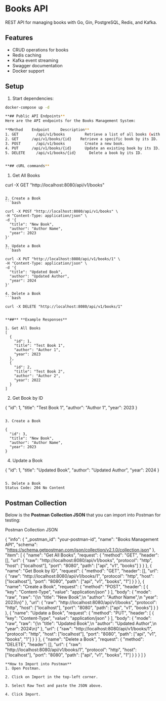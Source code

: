 # Books API

REST API for managing books with Go, Gin, PostgreSQL, Redis, and Kafka.

## Features
- CRUD operations for books
- Redis caching
- Kafka event streaming
- Swagger documentation
- Docker support

## Setup
1. Start dependencies:
```bash
docker-compose up -d

**## Public API Endpoints**
Here are the API endpoints for the Books Management System:

**Method 	Endpoint	 Description**
1. GET  	  /api/v1/books	        Retrieve a list of all books (with pagination).
2. GET	    /api/v1/books/{id}	  Retrieve a specific book by its ID.
3. POST  	  /api/v1/books	        Create a new book.
4. PUT	    /api/v1/books/{id}  	Update an existing book by its ID.
5. DELETE	  /api/v1/books/{id}	  Delete a book by its ID.


**## cURL commands**

```
1. Get All Books

curl -X GET "http://localhost:8080/api/v1/books"

```

2. Create a Book
```bash

curl -X POST "http://localhost:8080/api/v1/books" \
-H "Content-Type: application/json" \
-d '{
  "title": "New Book",
  "author": "Author Name",
  "year": 2023
}'

3. Update a Book
```bash

curl -X PUT "http://localhost:8080/api/v1/books/1" \
-H "Content-Type: application/json" \
-d '{
  "title": "Updated Book",
  "author": "Updated Author",
  "year": 2024
}'

4. Delete a Book
```bash

curl -X DELETE "http://localhost:8080/api/v1/books/1"


**##** **Example Responses**

1. Get All Books
[
  {
    "id": 1,
    "title": "Test Book 1",
    "author": "Author 1",
    "year": 2023
  },
  {
    "id": 2,
    "title": "Test Book 2",
    "author": "Author 2",
    "year": 2022
  }
]

```
2. Get Book by ID

{
  "id": 1,
  "title": "Test Book 1",
  "author": "Author 1",
  "year": 2023
}

```

3. Create a Book

{
  "id": 3,
  "title": "New Book",
  "author": "Author Name",
  "year": 2023
}

```

4. Update a Book

{
  "id": 1,
  "title": "Updated Book",
  "author": "Updated Author",
  "year": 2024
}

```

5. Delete a Book
Status Code: 204 No Content

```


## Postman Collection
Below is the **Postman Collection JSON** that you can import into Postman for testing:

Postman Collection JSON

{
	"info": {
		"_postman_id": "your-postman-id",
		"name": "Books Management API",
		"schema": "https://schema.getpostman.com/json/collection/v2.1.0/collection.json"
	},
	"item": [
		{
			"name": "Get All Books",
			"request": {
				"method": "GET",
				"header": [],
				"url": {
					"raw": "http://localhost:8080/api/v1/books",
					"protocol": "http",
					"host": ["localhost"],
					"port": "8080",
					"path": ["api", "v1", "books"]
				}
			}
		},
		{
			"name": "Get Book by ID",
			"request": {
				"method": "GET",
				"header": [],
				"url": {
					"raw": "http://localhost:8080/api/v1/books/1",
					"protocol": "http",
					"host": ["localhost"],
					"port": "8080",
					"path": ["api", "v1", "books", "1"]
				}
			}
		},
		{
			"name": "Create a Book",
			"request": {
				"method": "POST",
				"header": [
					{
						"key": "Content-Type",
						"value": "application/json"
					}
				],
				"body": {
					"mode": "raw",
					"raw": "{\n  \"title\": \"New Book\",\n  \"author\": \"Author Name\",\n  \"year\": 2023\n}"
				},
				"url": {
					"raw": "http://localhost:8080/api/v1/books",
					"protocol": "http",
					"host": ["localhost"],
					"port": "8080",
					"path": ["api", "v1", "books"]
				}
			}
		},
		{
			"name": "Update a Book",
			"request": {
				"method": "PUT",
				"header": [
					{
						"key": "Content-Type",
						"value": "application/json"
					}
				],
				"body": {
					"mode": "raw",
					"raw": "{\n  \"title\": \"Updated Book\",\n  \"author\": \"Updated Author\",\n  \"year\": 2024\n}"
				},
				"url": {
					"raw": "http://localhost:8080/api/v1/books/1",
					"protocol": "http",
					"host": ["localhost"],
					"port": "8080",
					"path": ["api", "v1", "books", "1"]
				}
			}
		},
		{
			"name": "Delete a Book",
			"request": {
				"method": "DELETE",
				"header": [],
				"url": {
					"raw": "http://localhost:8080/api/v1/books/1",
					"protocol": "http",
					"host": ["localhost"],
					"port": "8080",
					"path": ["api", "v1", "books", "1"]
				}
			}
		}
	]
}

```
**How to Import into Postman**
1. Open Postman.

2. Click on Import in the top-left corner.

3. Select Raw Text and paste the JSON above.

4. Click Import.
```
